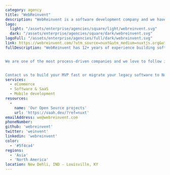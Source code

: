 ```yaml
---
category: agency
title: "WebReinvent"
description: "WebReinvent is a software development company and we have delivered MVP to enterprise-level web applications from startup to MSME. We have also developed blazing-fast frontends, API, and multi-tenant SaaS applications."
logo:
  light: "/assets/enterprise/agencies/square/light/webreinvent.svg"
  dark: "/assets/enterprise/agencies/square/dark/webreinvent.svg"
logoFull: "/assets/enterprise/agencies/full/dark/webreinvent.svg"
link: https://webreinvent.com/?utm_source=nuxt&utm_medium=nuxtjs.org&utm_campaign=partner
fullDescription: "WebReinvent has 12+ years of experience building software and a team of 50+ software professionals including software developers, UI/UX designers, testers, DevOps, project managers, etc. The team is well-versed in the Nuxt ecosystem and has delivered multiple high-performance web apps, dashboards, real-time apps, multi-tenant SaaS applications, etc.


We are one of the most process-driven companies and we love to follow industry standards. Some of them are managing git repo, code review/audits, deploying new releases via CI/CD, automated software testing, maintaining detailed technical documentation, application performance monitoring, etc. We have been delivering MVP to enterprise-level software products from startup to MSME.


Contact us to build your MVP fast or migrate your legacy software to Nuxt or maintain your existing software or scale your software to the enterprise level. We're here to help."
services:
  - eCommerce
  - Software & SaaS
  - Mobile development
resources:
  -
    name: 'Our Open Source projects'
    url: 'https://vaah.dev/?ref=nuxt'
emailAddress: we@webreinvent.com
phoneNumber:
github: 'webreinvent'
twitter: 'weinvent'
linkedin: 'webreinvent'
color:
  - '#5f4ca4'
regions:
  - 'Asia'
  - 'North America'
location: New Dehli, IND - Louisville, KY
---
```


